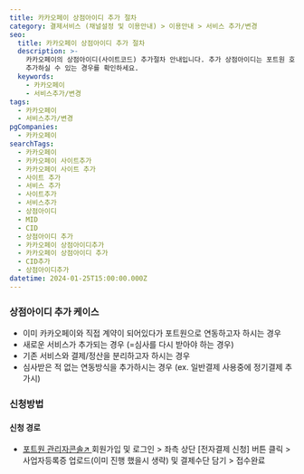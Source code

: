 ```yaml
---
title: 카카오페이 상점아이디 추가 절차
category: 결제서비스 (채널설정 및 이용안내) > 이용안내 > 서비스 추가/변경
seo:
  title: 카카오페이 상점아이디 추가 절차
  description: >-
    카카오페이의 상점아이디(사이트코드) 추가절차 안내입니다. 추가 상점아이디는 포트원 호스팅사를 기준으로 수수료가 적용되며, 상점아이디를
    추가하실 수 있는 경우를 확인하세요.
  keywords:
    - 카카오페이
    - 서비스추가/변경
tags:
  - 카카오페이
  - 서비스추가/변경
pgCompanies:
  - 카카오페이
searchTags:
  - 카카오페이
  - 카카오페이 사이트추가
  - 카카오페이 사이트 추가
  - 사이트 추가
  - 서비스 추가
  - 사이트추가
  - 서비스추가
  - 상점아이디
  - MID
  - CID
  - 상점아이디 추가
  - 카카오페이 상점아이디추가
  - 카카오페이 상점아이디 추가
  - CID추가
  - 상점아이디추가
datetime: 2024-01-25T15:00:00.000Z
---
```


<Callout content="카카오페이 상점아이디 추가 절차를 안내해드립니다. 추가되는 상점아이디는 포트원 호스팅사를 기준으로 수수료가 적용되는 점 참고해주세요." />

<Callout title="포트원 기준 결제대행사 수수료 보러가기↗" />

### **상점아이디 추가 케이스**

<Callout content="1. 카카오페이의 상점아이디 추가 절차는 신규 계약절차와 동일하게 진행됩니다.
2. 포트원 정책에 의하여 기존에 포트원을 통하지 않고 계약된 상점아이디는 포트원 서비스 사용이 불가합니다. 새로운 포트원용 상점아이디를 추가 발급 받으신 후 이용해주시기 바랍니다." title="참고사항" icon="💡" />

- 이미 카카오페이와 직접 계약이 되어있다가 포트원으로 연동하고자 하시는 경우
- 새로운 서비스가 추가되는 경우 (=심사를 다시 받아야 하는 경우)
- 기존 서비스와 결제/정산을 분리하고자 하시는 경우
- 심사받은 적 없는 연동방식을 추가하시는 경우 (ex. 일반결제 사용중에 정기결제 추가시)

### **신청방법**

#### **신청 경로**

- [포트원 관리자콘솔↗ ](https://admin.portone.io/) 회원가입 및 로그인  > 좌측 상단 \[전자결제 신청] 버튼 클릭 > 사업자등록증 업로드(이미 진행 했을시 생략) 및 결제수단 담기 > 접수완료

<Callout title="카카오페이 상세 계약절차 보러가기↗" />
